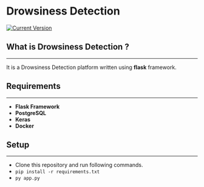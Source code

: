 # Drowsiness Detection
 [![Current Version](https://img.shields.io/badge/version-1.0-green.svg)](https://github.com/oguzcihan/Flask_Sentiment_Analysis)

## What is Drowsiness Detection ?
---
It is a Drowsiness Detection platform written using **flask** framework.


## Requirements
---
* **Flask Framework**
* **PostgreSQL**
* **Keras**
* **Docker**



## Setup
---
* Clone this repository and run following commands.
* `pip install -r requirements.txt`
* `py app.py`
